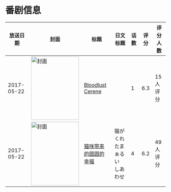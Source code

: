 # 番剧信息

|放送日期|封面|标题|日文标题|话数|评分|评分人数|
|---|---|---|---|---|---|---|
|2017-05-22|<img src="https://bangumi.tv/img/no_icon_subject.png" alt="封面" style="width:150px;height:200px;object-fit:cover;">|[Bloodlust Cerene](https://bangumi.tv/subject/280774)||1|6.3|15人评分|
|2017-05-22|<img src="https://lain.bgm.tv/pic/cover/c/e8/4d/216217_5SO02.jpg" alt="封面" style="width:150px;height:200px;object-fit:cover;">|[猫咪带来的圆圆的幸福](https://bangumi.tv/subject/216217)|猫がくれたまぁるい しあわせ|4|6.2|49人评分|
